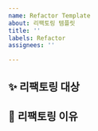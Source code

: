 ```yaml
---
name: Refactor Template
about: 리팩토링 템플릿
title: ''
labels: Refactor
assignees: ''

---
```


## ✨ 리팩토링 대상

## 📢 리팩토링 이유

